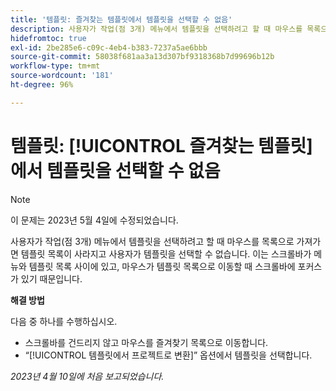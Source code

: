 ```yaml
---
title: '템플릿: 즐겨찾는 템플릿에서 템플릿을 선택할 수 없음'
description: 사용자가 작업(점 3개) 메뉴에서 템플릿을 선택하려고 할 때 마우스를 목록으로 가져가면 템플릿 목록이 사라지고 사용자가 템플릿을 선택할 수 없습니다. 이는 스크롤바가 메뉴와 템플릿 목록 사이에 있고, 마우스가 템플릿 목록으로 이동할 때 스크롤바에 포커스가 있기 때문입니다.
hidefromtoc: true
exl-id: 2be285e6-c09c-4eb4-b383-7237a5ae6bbb
source-git-commit: 58038f681aa3a13d307bf9318368b7d99696b12b
workflow-type: tm+mt
source-wordcount: '181'
ht-degree: 96%

---
```


# 템플릿: [!UICONTROL 즐겨찾는 템플릿]에서 템플릿을 선택할 수 없음

>[!NOTE]
>
>이 문제는 2023년 5월 4일에 수정되었습니다.

사용자가 작업(점 3개) 메뉴에서 템플릿을 선택하려고 할 때 마우스를 목록으로 가져가면 템플릿 목록이 사라지고 사용자가 템플릿을 선택할 수 없습니다. 이는 스크롤바가 메뉴와 템플릿 목록 사이에 있고, 마우스가 템플릿 목록으로 이동할 때 스크롤바에 포커스가 있기 때문입니다.

**해결 방법**

다음 중 하나를 수행하십시오.

* 스크롤바를 건드리지 않고 마우스를 즐겨찾기 목록으로 이동합니다.
* “[!UICONTROL 템플릿에서 프로젝트로 변환]” 옵션에서 템플릿을 선택합니다.

_2023년 4월 10일에 처음 보고되었습니다._

